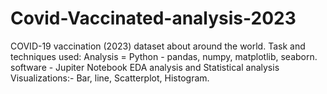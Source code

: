 # Covid-Vaccinated-analysis-2023
COVID-19 vaccination (2023) dataset about around the world.
Task and techniques used: Analysis =  Python - pandas, numpy, matplotlib, seaborn. 
software - Jupiter Notebook  EDA analysis and Statistical analysis  Visualizations:- Bar, line, Scatterplot, Histogram.

